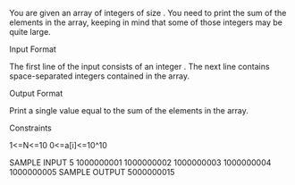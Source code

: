 You are given an array of integers of size . You need to print the sum of the elements in the array, keeping in mind that some of those integers may be quite large.

Input Format

The first line of the input consists of an integer . The next line contains space-separated integers contained in the array.

Output Format

Print a single value equal to the sum of the elements in the array.

Constraints

1<=N<=10 0<=a[i]<=10^10

SAMPLE INPUT 
5
1000000001 1000000002 1000000003 1000000004 1000000005
SAMPLE OUTPUT 
5000000015